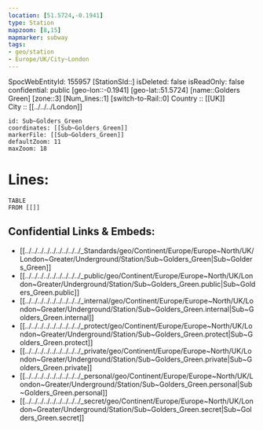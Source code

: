 ```yaml
---
location: [51.5724,-0.1941] 
type: Station 
mapzoom: [8,15] 
mapmarker: subway 
tags:
- geo/station
- Europe/UK/City~London
---
```

SpocWebEntityId: 155957
[StationSId::] 
isDeleted: false
isReadOnly: false
confidential: public
[geo-lon::-0.1941] 
[geo-lat::51.5724] 
[name::Golders Green] 
[zone::3] 
[Num_lines::1] 
[switch-to-Rail::0] 
Country :: [[UK]]  
City :: [[../../../London]]  


```leaflet
id: Sub~Golders_Green
coordinates: [[Sub~Golders_Green]] 
markerFile: [[Sub~Golders_Green]] 
defaultZoom: 11 
maxZoom: 18
```


# Lines: 
```dataview
TABLE 
FROM [[]] 
```

## Confidential Links & Embeds: 
- [[../../../../../../../../../_Standards/geo/Continent/Europe/Europe~North/UK/London~Greater/Underground/Station/Sub~Golders_Green|Sub~Golders_Green]] 
- [[../../../../../../../../../_public/geo/Continent/Europe/Europe~North/UK/London~Greater/Underground/Station/Sub~Golders_Green.public|Sub~Golders_Green.public]] 
- [[../../../../../../../../../_internal/geo/Continent/Europe/Europe~North/UK/London~Greater/Underground/Station/Sub~Golders_Green.internal|Sub~Golders_Green.internal]] 
- [[../../../../../../../../../_protect/geo/Continent/Europe/Europe~North/UK/London~Greater/Underground/Station/Sub~Golders_Green.protect|Sub~Golders_Green.protect]] 
- [[../../../../../../../../../_private/geo/Continent/Europe/Europe~North/UK/London~Greater/Underground/Station/Sub~Golders_Green.private|Sub~Golders_Green.private]] 
- [[../../../../../../../../../_personal/geo/Continent/Europe/Europe~North/UK/London~Greater/Underground/Station/Sub~Golders_Green.personal|Sub~Golders_Green.personal]] 
- [[../../../../../../../../../_secret/geo/Continent/Europe/Europe~North/UK/London~Greater/Underground/Station/Sub~Golders_Green.secret|Sub~Golders_Green.secret]] 
